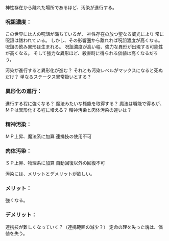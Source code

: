 神性存在から離れた場所であるほど、汚染が進行する。

### 呪詛濃度：
この世界には人の呪詛が満ちているが、
神性存在の放つ聖なる威光により
常に呪詛は祓われている。
しかし、その影響圏から離れれば呪詛濃度が高くなる。
呪詛の飲み異形は生まれる。
呪詛濃度が高い程、強力な異形が出現する可能性が高くなる。
そして強力な異形ほど、殺害時に得られる価値は高くなるだろう。

汚染が進行すると異形化が進む？
それとも汚染レベルがマックスになると死ぬだけ？
単なるステータス異常扱いとする？

### 異形化の進行：
進行する程に強くなる？
魔法みたいな権能を取得する？
魔法は職能で得るが、ＭＰは異形化する程に増える？
精神汚染と肉体汚染の違いは？

### 精神汚染：
ＭＰ上昇、魔法系に加算
連携技の使用不可

### 肉体汚染：
ＳＰ上昇、物理系に加算
自動回復以外の回復不可

汚染には、メリットとデメリットが欲しい。

### メリット：
強くなる。

### デメリット：
連携技が難しくなっていく？（連携範囲の減少？）
定命の理を失った魂は、価値を失う。


